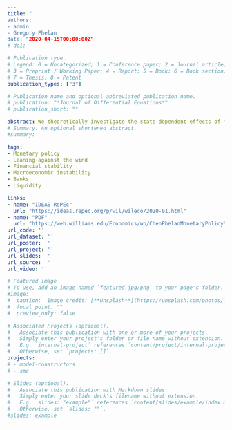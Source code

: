 ```yaml
---
title: "
authors:
- admin
- Gregory Phelan
date: "2020-04-15T00:00:00Z"
# doi:

# Publication type.
# Legend: 0 = Uncategorized; 1 = Conference paper; 2 = Journal article;
# 3 = Preprint / Working Paper; 4 = Report; 5 = Book; 6 = Book section;
# 7 = Thesis; 8 = Patent
publication_types: ["3"]

# Publication name and optional abbreviated publication name.
# publication: "*Journal of Differential Equations*"
# publication_short: ""

abstract: We theoretically investigate the state-dependent effects of monetary policy on aggregate stability. In the model, banks borrow using deposits and invest in productive projects, and monetary policy affects risk-premia. Because banks do not actively issue equity, aggregate outcomes depend on the level of equity in the financial sector and equilibrium is inefficient. Monetary policy can improve household welfare by affecting banks' leverage decisions and the rate of bank equity growth. A Fed Put is ex-ante stabilizing, decreasing volatility and the likelihood of crises; it does not lead to excessive leverage in good times but enables higher leverage in bad times.
# Summary. An optional shortened abstract.
#summary:

tags:
- Monetary policy
- Leaning against the wind
- Financial stability
- Macroeconomic instability
- Banks
- Liquidity

links:
- name: "IDEAS RePEc"
  url: "https://ideas.repec.org/p/wil/wileco/2020-01.html"
- name: "PDF"
  url: "https://web.williams.edu/Economics/wp/ChenPhelanMonetaryPolicyStability042020.pdf"
url_code: ''
url_dataset: ''
url_poster: ''
url_project: ''
url_slides: ''
url_source: ''
url_video: ''

# Featured image
# To use, add an image named `featured.jpg/png` to your page's folder.
#image:
#  caption: 'Image credit: [**Unsplash**](https://unsplash.com/photos/jdD8gXaTZsc)'
#  focal_point: ""
#  preview_only: false

# Associated Projects (optional).
#   Associate this publication with one or more of your projects.
#   Simply enter your project's folder or file name without extension.
#   E.g. `internal-project` references `content/project/internal-project/index.md`.
#   Otherwise, set `projects: []`.
projects:
# - model-constructors
# - smc

# Slides (optional).
#   Associate this publication with Markdown slides.
#   Simply enter your slide deck's filename without extension.
#   E.g. `slides: "example"` references `content/slides/example/index.md`.
#   Otherwise, set `slides: ""`.
#slides: example
---
```

